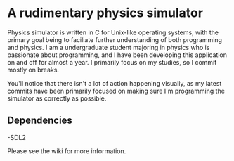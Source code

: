 A rudimentary physics simulator
===============================


  Physics simulator is written in C for Unix-like operating systems, with the primary goal being to faciliate 
further understanding of both programming and physics. I am a undergraduate student majoring in physics who is passionate about programming, and I have been developing this application on and off for almost a year. I primarily focus on my studies, so I commit mostly on breaks.

You'll notice that there isn't a lot of action happening visually, as my latest commits have been primarily focused on
making sure I'm programming the simulator as correctly as possible.


Dependencies
------------

-SDL2


Please see the wiki for more information.
